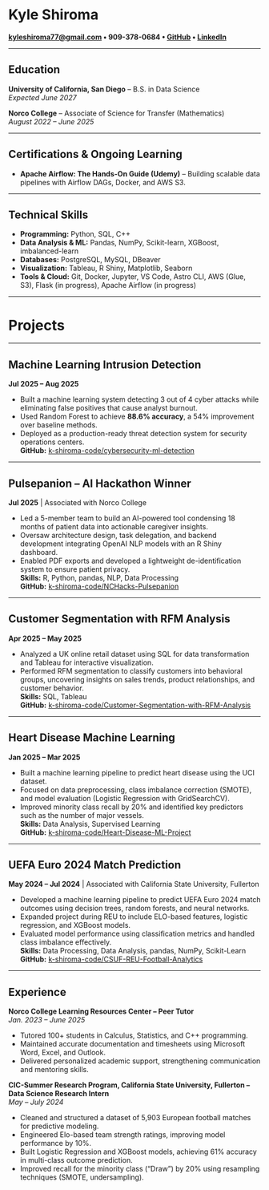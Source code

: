 # Kyle Shiroma
**[kyleshiroma77@gmail.com](mailto:kyleshiroma77@gmail.com) • 909-378-0684 • [GitHub](https://github.com/k-shiroma-code) • [LinkedIn](https://www.linkedin.com/in/k-shiroma)**

---

## Education
**University of California, San Diego** – B.S. in Data Science  
*Expected June 2027*

**Norco College** – Associate of Science for Transfer (Mathematics)  
*August 2022 – June 2025*

---

## Certifications & Ongoing Learning
- **Apache Airflow: The Hands-On Guide (Udemy)** – Building scalable data pipelines with Airflow DAGs, Docker, and AWS S3.

---

## Technical Skills
- **Programming:** Python, SQL, C++  
- **Data Analysis & ML:** Pandas, NumPy, Scikit-learn, XGBoost, imbalanced-learn  
- **Databases:** PostgreSQL, MySQL, DBeaver  
- **Visualization:** Tableau, R Shiny, Matplotlib, Seaborn  
- **Tools & Cloud:** Git, Docker, Jupyter, VS Code, Astro CLI, AWS (Glue, S3), Flask (in progress), Apache Airflow (in progress)

---
# Projects

---

## Machine Learning Intrusion Detection
**Jul 2025 – Aug 2025**  
- Built a machine learning system detecting 3 out of 4 cyber attacks while eliminating false positives that cause analyst burnout.  
- Used Random Forest to achieve **88.6% accuracy**, a 54% improvement over baseline methods.  
- Deployed as a production-ready threat detection system for security operations centers.  
**GitHub:** [k-shiroma-code/cybersecurity-ml-detection](https://github.com/k-shiroma-code/cybersecurity-ml-detection)

---

## Pulsepanion – AI Hackathon Winner
**Jul 2025** | Associated with Norco College  
- Led a 5-member team to build an AI-powered tool condensing 18 months of patient data into actionable caregiver insights.  
- Oversaw architecture design, task delegation, and backend development integrating OpenAI NLP models with an R Shiny dashboard.  
- Enabled PDF exports and developed a lightweight de-identification system to ensure patient privacy.  
**Skills:** R, Python, pandas, NLP, Data Processing  
**GitHub:** [k-shiroma-code/NCHacks-Pulsepanion](https://github.com/k-shiroma-code/NCHacks-Pulsepanion)

---

## Customer Segmentation with RFM Analysis
**Apr 2025 – May 2025**  
- Analyzed a UK online retail dataset using SQL for data transformation and Tableau for interactive visualization.  
- Performed RFM segmentation to classify customers into behavioral groups, uncovering insights on sales trends, product relationships, and customer behavior.  
**Skills:** SQL, Tableau  
**GitHub:** [k-shiroma-code/Customer-Segmentation-with-RFM-Analysis](https://github.com/k-shiroma-code/Customer-Segmentation-with-RFM-Analysis)

---

## Heart Disease Machine Learning
**Jan 2025 – Mar 2025**  
- Built a machine learning pipeline to predict heart disease using the UCI dataset.  
- Focused on data preprocessing, class imbalance correction (SMOTE), and model evaluation (Logistic Regression with GridSearchCV).  
- Improved minority class recall by 20% and identified key predictors such as the number of major vessels.  
**Skills:** Data Analysis, Supervised Learning  
**GitHub:** [k-shiroma-code/Heart-Disease-ML-Project](https://github.com/k-shiroma-code/Heart-Disease-ML-Project)

---

## UEFA Euro 2024 Match Prediction
**May 2024 – Jul 2024** | Associated with California State University, Fullerton  
- Developed a machine learning pipeline to predict UEFA Euro 2024 match outcomes using decision trees, random forests, and neural networks.  
- Expanded project during REU to include ELO-based features, logistic regression, and XGBoost models.  
- Evaluated model performance using classification metrics and handled class imbalance effectively.  
**Skills:** Data Processing, Data Analysis, pandas, NumPy, Scikit-Learn  
**GitHub:** [k-shiroma-code/CSUF-REU-Football-Analytics](https://github.com/k-shiroma-code/CSUF-REU-Football-Analytics)

---

## Experience

**Norco College Learning Resources Center – Peer Tutor**  
*Jan. 2023 – June 2025*  
- Tutored 100+ students in Calculus, Statistics, and C++ programming.  
- Maintained accurate documentation and timesheets using Microsoft Word, Excel, and Outlook.  
- Delivered personalized academic support, strengthening communication and mentoring skills.

**CIC-Summer Research Program, California State University, Fullerton – Data Science Research Intern**  
*May – July 2024*  
- Cleaned and structured a dataset of 5,903 European football matches for predictive modeling.  
- Engineered Elo-based team strength ratings, improving model performance by 10%.  
- Built Logistic Regression and XGBoost models, achieving 61% accuracy in multi-class outcome prediction.  
- Improved recall for the minority class (“Draw”) by 20% using resampling techniques (SMOTE, undersampling).

